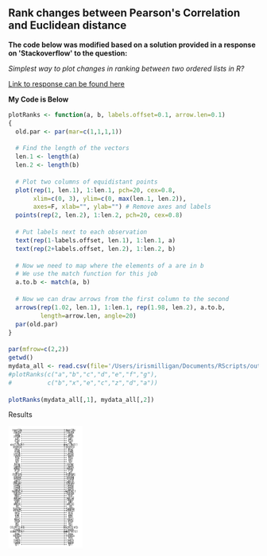 ## Rank changes between Pearson's Correlation and Euclidean distance

**The code below was modified based on a solution provided in a response on 'Stackoverflow' to the question:**
<p>
  <em>Simplest way to plot changes in ranking between two ordered lists in R?</em>
</p>

[Link to response can be found here](https://stackoverflow.com/questions/25781284/simplest-way-to-plot-changes-in-ranking-between-two-ordered-lists-in-r)

**My Code is Below**
```R
plotRanks <- function(a, b, labels.offset=0.1, arrow.len=0.1)
{
  old.par <- par(mar=c(1,1,1,1))
  
  # Find the length of the vectors
  len.1 <- length(a)
  len.2 <- length(b)
  
  # Plot two columns of equidistant points
  plot(rep(1, len.1), 1:len.1, pch=20, cex=0.8, 
       xlim=c(0, 3), ylim=c(0, max(len.1, len.2)),
       axes=F, xlab="", ylab="") # Remove axes and labels
  points(rep(2, len.2), 1:len.2, pch=20, cex=0.8)
  
  # Put labels next to each observation
  text(rep(1-labels.offset, len.1), 1:len.1, a)
  text(rep(2+labels.offset, len.2), 1:len.2, b)
  
  # Now we need to map where the elements of a are in b
  # We use the match function for this job
  a.to.b <- match(a, b)
  
  # Now we can draw arrows from the first column to the second
  arrows(rep(1.02, len.1), 1:len.1, rep(1.98, len.2), a.to.b, 
         length=arrow.len, angle=20)
  par(old.par)
}

par(mfrow=c(2,2))
getwd()
mydata_all <- read.csv(file='/Users/irismilligan/Documents/RScripts/output2.csv')
#plotRanks(c("a","b","c","d","e","f","g"),
#          c("b","x","e","c","z","d","a"))

plotRanks(mydata_all[,1], mydata_all[,2])
```

Results
<div><img src="RankChange.png" class="img-responsive" alt="" width="150" height="250"> </div>
